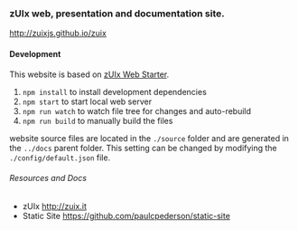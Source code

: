 ### zUIx web, presentation and documentation site.

http://zuixjs.github.io/zuix


#### Development

This website is based on [zUIx Web Starter](https://github.com/zuixjs/zuix-web-starter).

1. `npm install` to install development dependencies
2. `npm start` to start local web server
3. `npm run watch` to watch file tree for changes and auto-rebuild
4. `npm run build` to manually build the files

website source files are located in the `./source` folder and are
generated in the `../docs` parent folder.
This setting can be changed by modifying the `./config/default.json` file.


###### Resources and Docs

- zUIx http://zuix.it
- Static Site https://github.com/paulcpederson/static-site
